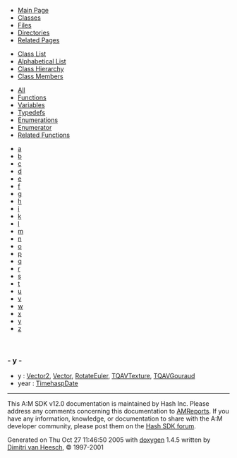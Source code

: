 <div class="tabs">

- [Main Page](index.md)
- <span id="current">[Classes](annotated.md)</span>
- [Files](files.md)
- [Directories](dirs.md)
- [Related Pages](pages.md)

</div>

<div class="tabs">

- [Class List](annotated.md)
- [Alphabetical List](classes.md)
- [Class Hierarchy](hierarchy.md)
- <span id="current">[Class Members](functions.md)</span>

</div>

<div class="tabs">

- [All](functions.md)
- [Functions](functions_func.md)
- <span id="current">[Variables](functions_vars.md)</span>
- [Typedefs](functions_type.md)
- [Enumerations](functions_enum.md)
- [Enumerator](functions_eval.md)
- [Related Functions](functions_rela.md)

</div>

<div class="tabs">

- [a](functions_vars.md#index_a)
- [b](functions_vars_0x62.md#index_b)
- [c](functions_vars_0x63.md#index_c)
- [d](functions_vars_0x64.md#index_d)
- [e](functions_vars_0x65.md#index_e)
- [f](functions_vars_0x66.md#index_f)
- [g](functions_vars_0x67.md#index_g)
- [h](functions_vars_0x68.md#index_h)
- [i](functions_vars_0x69.md#index_i)
- [k](functions_vars_0x6b.md#index_k)
- [l](functions_vars_0x6c.md#index_l)
- [m](functions_vars_0x6d.md#index_m)
- [n](functions_vars_0x6e.md#index_n)
- [o](functions_vars_0x6f.md#index_o)
- [p](functions_vars_0x70.md#index_p)
- [q](functions_vars_0x71.md#index_q)
- [r](functions_vars_0x72.md#index_r)
- [s](functions_vars_0x73.md#index_s)
- [t](functions_vars_0x74.md#index_t)
- [u](functions_vars_0x75.md#index_u)
- [v](functions_vars_0x76.md#index_v)
- [w](functions_vars_0x77.md#index_w)
- [x](functions_vars_0x78.md#index_x)
- <span id="current">[y](functions_vars_0x79.md#index_y)</span>
- [z](functions_vars_0x7a.md#index_z)

</div>

 

### <span id="index_y" class="anchor">- y -</span>

- y : <a href="classVector2.md#415290769594460e2e485922904f345d" class="el">Vector2</a>, <a href="classVector.md#415290769594460e2e485922904f345d" class="el">Vector</a>, <a href="classRotateEuler.md#415290769594460e2e485922904f345d" class="el">RotateEuler</a>, <a href="structTQAVTexture.md#415290769594460e2e485922904f345d" class="el">TQAVTexture</a>, <a href="structTQAVGouraud.md#415290769594460e2e485922904f345d" class="el">TQAVGouraud</a>
- year : <a href="classTimehaspDate.md#84cdc76cabf41bd7c961f6ab12f117d8" class="el">TimehaspDate</a>

------------------------------------------------------------------------

<span class="small">This A:M SDK v12.0 documentation is maintained by Hash Inc. Please address any comments concerning this documentation to [AMReports](http://www.hash.com/reports). If you have any information, knowledge, or documentation to share with the A:M developer community, please post them on the [Hash SDK forum](http://www.hash.com/forums/index.php?showforum=11).</span>

Generated on Thu Oct 27 11:46:50 2005 with [<span class="image placeholder" original-image-src="doxygen.png" original-image-title="" height="45" width="100" align="middle" border="0">doxygen</span>](http://www.doxygen.org/index.html) 1.4.5 written by [Dimitri van Heesch](mailto:dimitri@stack.nl), © 1997-2001
